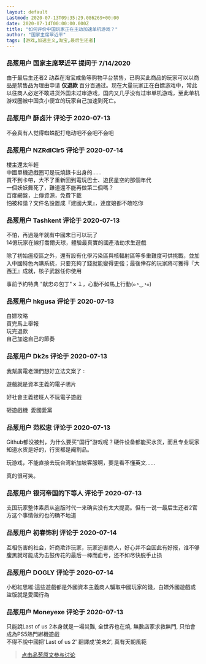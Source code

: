 ```yaml
---
layout: default
Lastmod: 2020-07-13T09:35:29.086269+00:00
date: 2020-07-14T00:00:00.000Z
title: "如何评价中国玩家正在主动加速单机游戏？"
author: "国家主席翠近平"
tags: [游戏,加速主义,淘宝,最后生还者]
---
```



### 品葱用户 **国家主席翠近平** 提问于 7/14/2020
    
由于最后生还者2 动森在淘宝咸鱼等购物平台禁售，已购买此商品的玩家可以以商品是禁售品为理由申请 **仅退款** 百分百通过。现在大量玩家正在白嫖游戏中，常此以往商人必定不敢进货外国未过审游戏，国内又几乎没有过审单机游戏，至此单机游戏圈被中国贪小便宜的玩家自己加速到死亡。
    
                

### 品葱用户 **酥卤汁** 评论于 2020-07-13
        
不会真有人觉得蜘蛛配打电动吧不会吧不会吧
        
                

### 品葱用户 **NZRdlClr5** 评论于 2020-07-14
        
樓主還太年輕  
中國單機遊戲圈可是玩燒錄卡出身的……  
買不到卡帶，大不了重新回到電玩巴士、遊民星空的那個年代  
一個妖妖舞死了，難道還不能再做第二個嗎？  
百度網盤，上傳資源，免費下載  
怕被和諧？文件名設置成『建國大業』，連度娘都不敢吃你
        
                

### 品葱用户 **Tashkent** 评论于 2020-07-13
        
不怕，再過幾年就有中國末日可以玩了  
14億玩家在線打喬爾夫球，體驗最真實的國產浩劫求生遊戲  
  
除了初始瘟疫區之外，還有設有化學污染區與核輻射區等多重難度可供挑戰，並加入中國特色內購系統，只要充夠了錢就能變得更強；最後倖存的玩家將可獲得『大西王』成就，核子武器任你使用  
  
事前予約特典 "献忠の包丁"ｘ１，心動不如馬上行動(๑◔‿◔๑)
        
                

### 品葱用户 **hkgusa** 评论于 2020-07-13
        
白嫖攻略  
買完馬上舉報  
玩完退款  
自己加速自己的節奏
        
                

### 品葱用户 **Dk2s** 评论于 2020-07-13
        
我幫廣電老頭們想好立法文案了 :  
  
遊戲就是資本主義的電子鴉片  
  
好社會主義接班人不玩電子遊戲  
  
砸遊戲機  愛國愛黨
        
                

### 品葱用户 **范松忠** 评论于 2020-07-13
        
Github都没被封，为什么要买“国行”游戏呢？硬件设备都能买水货，而且专业玩家知道水货是好的，行货都是阉割品。  
  
玩游戏，不能直接去玩台湾新加坡客服啊，要是看不懂英文……  
  
真的很可笑。
        
                

### 品葱用户 **银河帝国的下等人** 评论于 2020-07-13
        
支国玩家整体素质从盗版时代一来确实没有太大提高。但有一说一最后生还者2官方这个事情做的也的确不地道
        
                

### 品葱用户 **初春饰利** 评论于 2020-07-14
        
互相伤害的社会，奸商欺诈玩家，玩家迫害商人，好心并不会因此有好报，谁不够腹黑就可能成为击鼓传花的最后一棒而血亏，还不如尽快脱手止损
        
                

### 品葱用户 **DOGLY** 评论于 2020-07-14
        
小粉紅思維:這些遊戲都是外國資本主義商人騙取中國玩家的錢，白嫖外國遊戲或盜版就是愛國行為
        
                

### 品葱用户 **Moneyexe** 评论于 2020-07-13
        
只能說Last of us 2本身就是一場災難, 全世界也在燒, 無數店家求救無門, 只怕會成為PS5熱門綁機遊戲  
不得不說中國把'Last of us 2' 翻譯成'美未2', 真有天朝風範
        
                





> [点击品葱原文参与讨论](https://pincong.rocks/question/28447)

